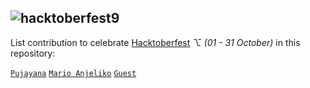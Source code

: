 ## <img alt="hacktoberfest9" src="https://github.com/pujayana/pujayana/blob/main/assets/hacktoberfest9/virtual-background-hacktoberfest9.png">
List contribution to celebrate [Hacktoberfest](https://hacktoberfest.com "Hacktoberfest") _⌥ (01 - 31 October)_ in this repository:

[`Pujayana`](https://github.com/pujayana "Pujayana Github")
[`Mario Anjeliko`](https://gitlab.com/marioanjeliko "Mario Anjeliko Gitlab")
[`Guest`](https://github.com/ "Guest Github")